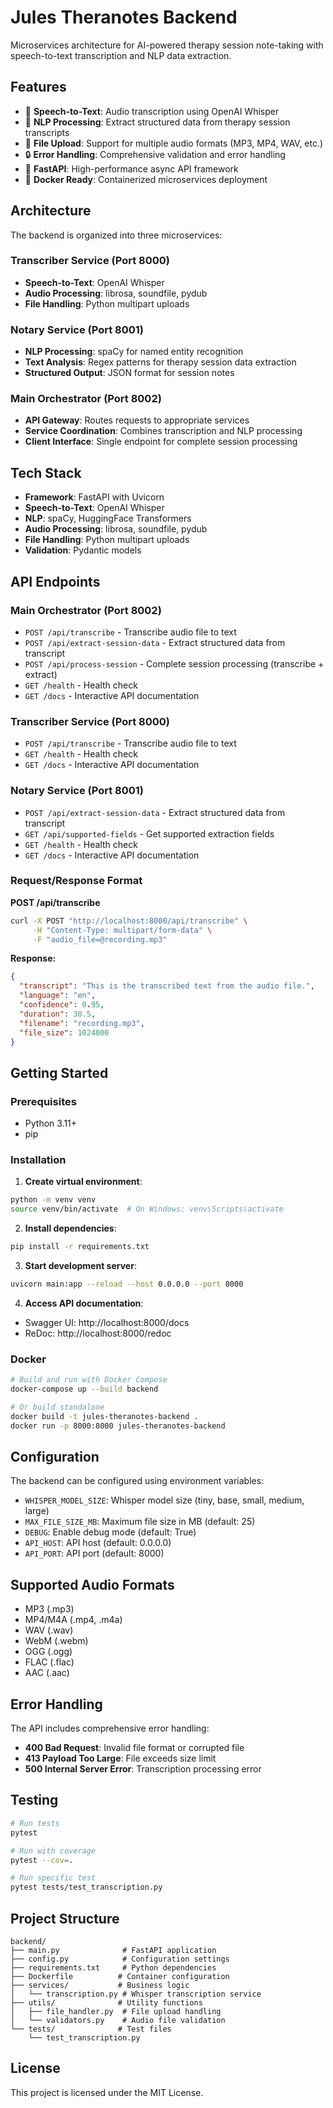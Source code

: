 # Jules Theranotes Backend

Microservices architecture for AI-powered therapy session note-taking with speech-to-text transcription and NLP data extraction.

## Features

- 🎤 **Speech-to-Text**: Audio transcription using OpenAI Whisper
- 🧠 **NLP Processing**: Extract structured data from therapy session transcripts
- 📁 **File Upload**: Support for multiple audio formats (MP3, MP4, WAV, etc.)
- 🔒 **Error Handling**: Comprehensive validation and error handling
- 🚀 **FastAPI**: High-performance async API framework
- 🐳 **Docker Ready**: Containerized microservices deployment

## Architecture

The backend is organized into three microservices:

### **Transcriber Service** (Port 8000)

- **Speech-to-Text**: OpenAI Whisper
- **Audio Processing**: librosa, soundfile, pydub
- **File Handling**: Python multipart uploads

### **Notary Service** (Port 8001)

- **NLP Processing**: spaCy for named entity recognition
- **Text Analysis**: Regex patterns for therapy session data extraction
- **Structured Output**: JSON format for session notes

### **Main Orchestrator** (Port 8002)

- **API Gateway**: Routes requests to appropriate services
- **Service Coordination**: Combines transcription and NLP processing
- **Client Interface**: Single endpoint for complete session processing

## Tech Stack

- **Framework**: FastAPI with Uvicorn
- **Speech-to-Text**: OpenAI Whisper
- **NLP**: spaCy, HuggingFace Transformers
- **Audio Processing**: librosa, soundfile, pydub
- **File Handling**: Python multipart uploads
- **Validation**: Pydantic models

## API Endpoints

### Main Orchestrator (Port 8002)

- `POST /api/transcribe` - Transcribe audio file to text
- `POST /api/extract-session-data` - Extract structured data from transcript
- `POST /api/process-session` - Complete session processing (transcribe + extract)
- `GET /health` - Health check
- `GET /docs` - Interactive API documentation

### Transcriber Service (Port 8000)

- `POST /api/transcribe` - Transcribe audio file to text
- `GET /health` - Health check
- `GET /docs` - Interactive API documentation

### Notary Service (Port 8001)

- `POST /api/extract-session-data` - Extract structured data from transcript
- `GET /api/supported-fields` - Get supported extraction fields
- `GET /health` - Health check
- `GET /docs` - Interactive API documentation

### Request/Response Format

**POST /api/transcribe**

```bash
curl -X POST "http://localhost:8000/api/transcribe" \
     -H "Content-Type: multipart/form-data" \
     -F "audio_file=@recording.mp3"
```

**Response:**

```json
{
  "transcript": "This is the transcribed text from the audio file.",
  "language": "en",
  "confidence": 0.95,
  "duration": 30.5,
  "filename": "recording.mp3",
  "file_size": 1024000
}
```

## Getting Started

### Prerequisites

- Python 3.11+
- pip

### Installation

1. **Create virtual environment**:

```bash
python -m venv venv
source venv/bin/activate  # On Windows: venv\Scripts\activate
```

2. **Install dependencies**:

```bash
pip install -r requirements.txt
```

3. **Start development server**:

```bash
uvicorn main:app --reload --host 0.0.0.0 --port 8000
```

4. **Access API documentation**:

- Swagger UI: http://localhost:8000/docs
- ReDoc: http://localhost:8000/redoc

### Docker

```bash
# Build and run with Docker Compose
docker-compose up --build backend

# Or build standalone
docker build -t jules-theranotes-backend .
docker run -p 8000:8000 jules-theranotes-backend
```

## Configuration

The backend can be configured using environment variables:

- `WHISPER_MODEL_SIZE`: Whisper model size (tiny, base, small, medium, large)
- `MAX_FILE_SIZE_MB`: Maximum file size in MB (default: 25)
- `DEBUG`: Enable debug mode (default: True)
- `API_HOST`: API host (default: 0.0.0.0)
- `API_PORT`: API port (default: 8000)

## Supported Audio Formats

- MP3 (.mp3)
- MP4/M4A (.mp4, .m4a)
- WAV (.wav)
- WebM (.webm)
- OGG (.ogg)
- FLAC (.flac)
- AAC (.aac)

## Error Handling

The API includes comprehensive error handling:

- **400 Bad Request**: Invalid file format or corrupted file
- **413 Payload Too Large**: File exceeds size limit
- **500 Internal Server Error**: Transcription processing error

## Testing

```bash
# Run tests
pytest

# Run with coverage
pytest --cov=.

# Run specific test
pytest tests/test_transcription.py
```

## Project Structure

```
backend/
├── main.py              # FastAPI application
├── config.py            # Configuration settings
├── requirements.txt     # Python dependencies
├── Dockerfile          # Container configuration
├── services/           # Business logic
│   └── transcription.py # Whisper transcription service
├── utils/              # Utility functions
│   ├── file_handler.py  # File upload handling
│   └── validators.py    # Audio file validation
└── tests/              # Test files
    └── test_transcription.py
```

## License

This project is licensed under the MIT License.
